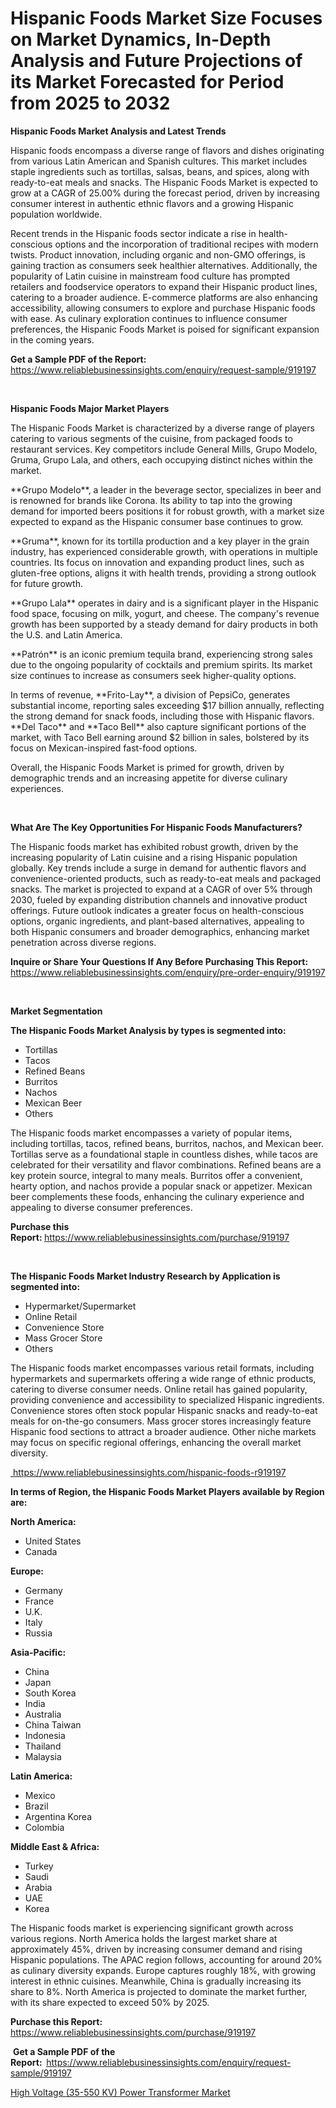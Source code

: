 <p><h1>Hispanic Foods Market Size Focuses on Market Dynamics, In-Depth Analysis and Future Projections of its Market Forecasted for Period from 2025 to 2032</h1></p><p><strong>Hispanic Foods Market Analysis and Latest Trends</strong></p>
<p><p>Hispanic foods encompass a diverse range of flavors and dishes originating from various Latin American and Spanish cultures. This market includes staple ingredients such as tortillas, salsas, beans, and spices, along with ready-to-eat meals and snacks. The Hispanic Foods Market is expected to grow at a CAGR of 25.00% during the forecast period, driven by increasing consumer interest in authentic ethnic flavors and a growing Hispanic population worldwide.</p><p>Recent trends in the Hispanic foods sector indicate a rise in health-conscious options and the incorporation of traditional recipes with modern twists. Product innovation, including organic and non-GMO offerings, is gaining traction as consumers seek healthier alternatives. Additionally, the popularity of Latin cuisine in mainstream food culture has prompted retailers and foodservice operators to expand their Hispanic product lines, catering to a broader audience. E-commerce platforms are also enhancing accessibility, allowing consumers to explore and purchase Hispanic foods with ease. As culinary exploration continues to influence consumer preferences, the Hispanic Foods Market is poised for significant expansion in the coming years.</p></p>
<p><strong>Get a Sample PDF of the Report:&nbsp;</strong> <a href="https://www.reliablebusinessinsights.com/enquiry/request-sample/919197?utm_campaign=3116&utm_medium=2&utm_source=Github&utm_content=ia&utm_term=07042025&utm_id=hispanic-foods">https://www.reliablebusinessinsights.com/enquiry/request-sample/919197</a></p>
<p>&nbsp;</p>
<p><strong>Hispanic Foods Major Market Players</strong></p>
<p><p>The Hispanic Foods Market is characterized by a diverse range of players catering to various segments of the cuisine, from packaged foods to restaurant services. Key competitors include General Mills, Grupo Modelo, Gruma, Grupo Lala, and others, each occupying distinct niches within the market.</p><p>**Grupo Modelo**, a leader in the beverage sector, specializes in beer and is renowned for brands like Corona. Its ability to tap into the growing demand for imported beers positions it for robust growth, with a market size expected to expand as the Hispanic consumer base continues to grow.</p><p>**Gruma**, known for its tortilla production and a key player in the grain industry, has experienced considerable growth, with operations in multiple countries. Its focus on innovation and expanding product lines, such as gluten-free options, aligns it with health trends, providing a strong outlook for future growth.</p><p>**Grupo Lala** operates in dairy and is a significant player in the Hispanic food space, focusing on milk, yogurt, and cheese. The company's revenue growth has been supported by a steady demand for dairy products in both the U.S. and Latin America.</p><p>**Patrón** is an iconic premium tequila brand, experiencing strong sales due to the ongoing popularity of cocktails and premium spirits. Its market size continues to increase as consumers seek higher-quality options.</p><p>In terms of revenue, **Frito-Lay**, a division of PepsiCo, generates substantial income, reporting sales exceeding $17 billion annually, reflecting the strong demand for snack foods, including those with Hispanic flavors. **Del Taco** and **Taco Bell** also capture significant portions of the market, with Taco Bell earning around $2 billion in sales, bolstered by its focus on Mexican-inspired fast-food options.</p><p>Overall, the Hispanic Foods Market is primed for growth, driven by demographic trends and an increasing appetite for diverse culinary experiences.</p></p>
<p>&nbsp;</p>
<p><strong>What Are The Key Opportunities For Hispanic Foods Manufacturers?</strong></p>
<p><p>The Hispanic foods market has exhibited robust growth, driven by the increasing popularity of Latin cuisine and a rising Hispanic population globally. Key trends include a surge in demand for authentic flavors and convenience-oriented products, such as ready-to-eat meals and packaged snacks. The market is projected to expand at a CAGR of over 5% through 2030, fueled by expanding distribution channels and innovative product offerings. Future outlook indicates a greater focus on health-conscious options, organic ingredients, and plant-based alternatives, appealing to both Hispanic consumers and broader demographics, enhancing market penetration across diverse regions.</p></p>
<p><strong>Inquire or Share Your Questions If Any Before Purchasing This Report:</strong> <a href="https://www.reliablebusinessinsights.com/enquiry/pre-order-enquiry/919197?utm_campaign=3116&utm_medium=2&utm_source=Github&utm_content=ia&utm_term=07042025&utm_id=hispanic-foods">https://www.reliablebusinessinsights.com/enquiry/pre-order-enquiry/919197</a></p>
<p>&nbsp;</p>
<p><strong>Market Segmentation</strong></p>
<p><strong>The Hispanic Foods Market Analysis by types is segmented into:</strong></p>
<p><ul><li>Tortillas</li><li>Tacos</li><li>Refined Beans</li><li>Burritos</li><li>Nachos</li><li>Mexican Beer</li><li>Others</li></ul></p>
<p><p>The Hispanic foods market encompasses a variety of popular items, including tortillas, tacos, refined beans, burritos, nachos, and Mexican beer. Tortillas serve as a foundational staple in countless dishes, while tacos are celebrated for their versatility and flavor combinations. Refined beans are a key protein source, integral to many meals. Burritos offer a convenient, hearty option, and nachos provide a popular snack or appetizer. Mexican beer complements these foods, enhancing the culinary experience and appealing to diverse consumer preferences.</p></p>
<p><strong>Purchase this Report:&nbsp;</strong><a href="https://www.reliablebusinessinsights.com/purchase/919197?utm_campaign=3116&utm_medium=2&utm_source=Github&utm_content=ia&utm_term=07042025&utm_id=hispanic-foods">https://www.reliablebusinessinsights.com/purchase/919197</a></p>
<p>&nbsp;</p>
<p><strong>The Hispanic Foods Market Industry Research by Application is segmented into:</strong></p>
<p><ul><li>Hypermarket/Supermarket</li><li>Online Retail</li><li>Convenience Store</li><li>Mass Grocer Store</li><li>Others</li></ul></p>
<p><p>The Hispanic foods market encompasses various retail formats, including hypermarkets and supermarkets offering a wide range of ethnic products, catering to diverse consumer needs. Online retail has gained popularity, providing convenience and accessibility to specialized Hispanic ingredients. Convenience stores often stock popular Hispanic snacks and ready-to-eat meals for on-the-go consumers. Mass grocer stores increasingly feature Hispanic food sections to attract a broader audience. Other niche markets may focus on specific regional offerings, enhancing the overall market diversity.</p></p>
<p><a href="https://www.reliablebusinessinsights.com/hispanic-foods-r919197?utm_campaign=3116&utm_medium=2&utm_source=Github&utm_content=ia&utm_term=07042025&utm_id=hispanic-foods">&nbsp;https://www.reliablebusinessinsights.com/hispanic-foods-r919197</a></p>
<p><strong>In terms of Region, the Hispanic Foods Market Players available by Region are:</strong></p>
<p>
    <p> <strong> North America: </strong>
        <ul>
            <li>United States</li>
            <li>Canada</li>
        </ul>
        </p> 
    <p> <strong> Europe: </strong>
        <ul>
            <li>Germany</li>
            <li>France</li>
            <li>U.K.</li>
            <li>Italy</li>
            <li>Russia</li>
        </ul>
        </p> 
    <p> <strong> Asia-Pacific: </strong>
        <ul>
            <li>China</li>
            <li>Japan</li>
            <li>South Korea</li>
            <li>India</li>
            <li>Australia</li>
            <li>China Taiwan</li>
            <li>Indonesia</li>
            <li>Thailand</li>
            <li>Malaysia</li>
        </ul>
        </p> 
    <p> <strong> Latin America: </strong>
        <ul>
            <li>Mexico</li>
            <li>Brazil</li>
            <li>Argentina Korea</li>
            <li>Colombia</li>
        </ul>
        </p> 
    <p> <strong> Middle East & Africa: </strong>
        <ul>
            <li>Turkey</li>
            <li>Saudi</li>
            <li>Arabia</li>
            <li>UAE</li>
            <li>Korea</li>
        </ul>
    </p>
    </p>
<p><p>The Hispanic foods market is experiencing significant growth across various regions. North America holds the largest market share at approximately 45%, driven by increasing consumer demand and rising Hispanic populations. The APAC region follows, accounting for around 20% as culinary diversity expands. Europe captures roughly 18%, with growing interest in ethnic cuisines. Meanwhile, China is gradually increasing its share to 8%. North America is projected to dominate the market further, with its share expected to exceed 50% by 2025.</p></p>
<p><strong>Purchase this Report: </strong><a href="https://www.reliablebusinessinsights.com/purchase/919197?utm_campaign=3116&utm_medium=2&utm_source=Github&utm_content=ia&utm_term=07042025&utm_id=hispanic-foods">https://www.reliablebusinessinsights.com/purchase/919197</a></p>
<p>&nbsp;<strong>Get a Sample PDF of the Report:&nbsp;&nbsp;</strong><a href="https://www.reliablebusinessinsights.com/enquiry/request-sample/919197?utm_campaign=3116&utm_medium=2&utm_source=Github&utm_content=ia&utm_term=07042025&utm_id=hispanic-foods">https://www.reliablebusinessinsights.com/enquiry/request-sample/919197</a></p>
<p><strong></strong></p>
<p><p><a href="https://github.com/ziwersekos/Market-Research-Report-List-1/blob/main/high-voltage-35-550-kv-power-transformer-market.md?utm_campaign=3116&utm_medium=2&utm_source=Github&utm_content=ia&utm_term=07042025&utm_id=hispanic-foods">High Voltage (35-550 KV) Power Transformer Market</a></p></p>